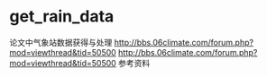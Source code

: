 # get_rain_data
论文中气象站数据获得与处理
http://bbs.06climate.com/forum.php?mod=viewthread&tid=50500
http://bbs.06climate.com/forum.php?mod=viewthread&tid=50500
参考资料
